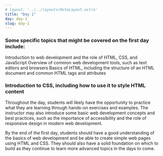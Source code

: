 ```yaml
---
# layout: '../../layouts/NoteLayout.astro'
title: "Day 1"
day: day-1
slug: day-1
---
```


### Some specific topics that might be covered on the first day include:

Introduction to web development and the role of HTML, CSS, and JavaScript
Overview of common web development tools, such as text editors and browsers
Basics of HTML, including the structure of an HTML document and common HTML tags and attributes

### Introduction to CSS, including how to use it to style HTML content

Throughout the day, students will likely have the opportunity to practice what they are learning through hands-on exercises and examples. The instructor may also introduce some basic web development concepts and best practices, such as the importance of accessibility and the role of responsive design in modern web development.

By the end of the first day, students should have a good understanding of the basics of web development and be able to create simple web pages using HTML and CSS. They should also have a solid foundation on which to build as they continue to learn more advanced topics in the days to come.